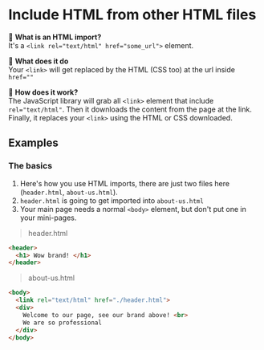 # Include HTML from other HTML files
🌌 **What is an HTML import?**  
It's a `<link rel="text/html" href="some_url">` element.  
  
🌄 **What does it do**  
Your `<link>` will get replaced by the HTML (CSS too) at the url inside `href=""`  
  
🌆 **How does it work?**  
The JavaScript library will grab all `<link>` element that include `rel="text/html"`. 
Then it downloads the content from the page at the link. Finally, it replaces your 
`<link>` using the HTML or CSS downloaded.  
  
## Examples
### The basics
1. Here's how you use HTML imports, there are just two files here (`header.html`, `about-us.html`).
2. `header.html` is going to get imported into `about-us.html`
3. Your main page needs a normal `<body>` element, but don't put one in your mini-pages.
> header.html
```html
<header>
  <h1> Wow brand! </h1>
</header>
```
> about-us.html
```html
<body>
  <link rel="text/html" href="./header.html">
  <div>
    Welcome to our page, see our brand above! <br>
    We are so professional
  </div>
</body>
```
